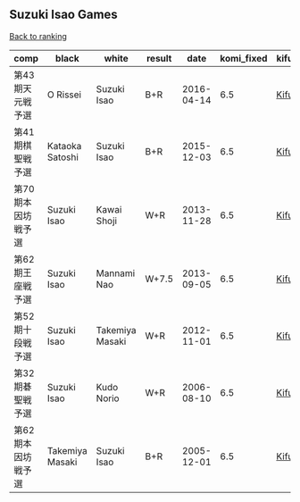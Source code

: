 ## Suzuki Isao Games

[Back to ranking](index.md)




| **comp** | **black** | **white** | **result** | **date** | **komi_fixed** | **kifu** | 
| --- | --- | --- | --- | --- | --- | --- |
| 第43期天元戦予選 | O Rissei | Suzuki Isao | B+R | 2016-04-14 | 6.5 | [Kifu](https://kifudepot.net/kifucontents.php?id=6%2FAVe9GSSZltiDMn35bF9w%3D%3D) | 
| 第41期棋聖戦予選 | Kataoka Satoshi | Suzuki Isao | B+R | 2015-12-03 | 6.5 | [Kifu](https://kifudepot.net/kifucontents.php?id=u8ea9P726nwmmgwUFR3NpA%3D%3D) | 
| 第70期本因坊戦予選 | Suzuki Isao | Kawai Shoji | W+R | 2013-11-28 | 6.5 | [Kifu](https://kifudepot.net/kifucontents.php?id=NgEnsdIk7GHTRyu0%2FuIr7A%3D%3D) | 
| 第62期王座戦予選 | Suzuki Isao | Mannami Nao | W+7.5 | 2013-09-05 | 6.5 | [Kifu](https://kifudepot.net/kifucontents.php?id=7KHbuYlyvkzlR%2F6jdeeY2Q%3D%3D) | 
| 第52期十段戦予選 | Suzuki Isao | Takemiya Masaki | W+R | 2012-11-01 | 6.5 | [Kifu](https://kifudepot.net/kifucontents.php?id=WcwVczzigSBZY2sR6TwpSg%3D%3D) | 
| 第32期碁聖戦予選 | Suzuki Isao | Kudo Norio | W+R | 2006-08-10 | 6.5 | [Kifu](https://kifudepot.net/kifucontents.php?id=3XdHj8D%2FtOxxS0%2FH5GfIeQ%3D%3D) | 
| 第62期本因坊戦予選 | Takemiya Masaki | Suzuki Isao | B+R | 2005-12-01 | 6.5 | [Kifu](https://kifudepot.net/kifucontents.php?id=UfyPlGIAj51Gg92evHq5Gg%3D%3D) |




